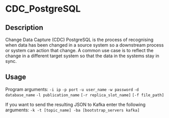 # CDC_PostgreSQL

## Description

Change Data Capture (CDC) PostgreSQL is the process of recognising when data has been changed in a source system so a downstream process or system can action that change. A common use case is to reflect the change in a different target system so that the data in the systems stay in sync.

## Usage

Program arguments: `-i ip` `-p port` `-u user_name` `-w password` `-d database_name` `-l publication_name` `[-r replica_slot_name]` `[-f file_path]`

If you want to send the resulting JSON to Kafka enter the following arguments: `-k -t [topic_name] -ba [bootstrap_servers kafka]`